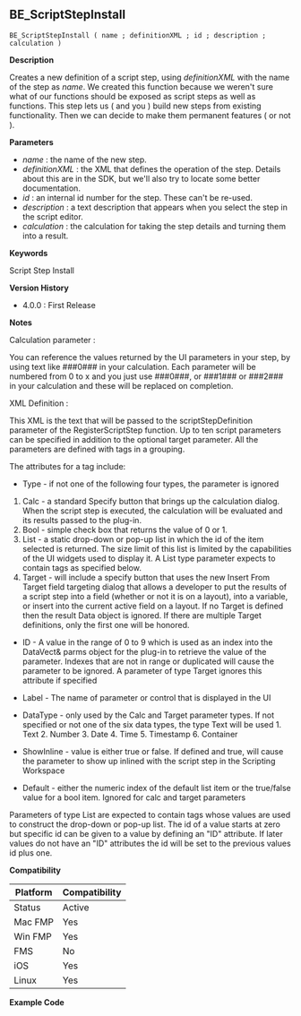 ## BE_ScriptStepInstall

    BE_ScriptStepInstall ( name ; definitionXML ; id ; description ; calculation )

**Description**  

Creates a new definition of a script step, using *definitionXML* with the name of the step as *name*.  We created this function because we weren't sure what of our functions should be exposed as script steps as well as functions.  This step lets us ( and you ) build new steps from existing functionality.  Then we can decide to make them permanent features ( or not ).

**Parameters**

* *name* : the name of the new step.
* *definitionXML* : the XML that defines the operation of the step.  Details about this are in the SDK, but we'll also try to locate some better documentation.
* *id* : an internal id number for the step.  These can't be re-used.
* *description* : a text description that appears when you select the step in the script editor.
* *calculation* : the calculation for taking the step details and turning them into a result.

**Keywords**  

Script Step Install

**Version History**

* 4.0.0 : First Release

**Notes**

Calculation parameter :

You can reference the values returned by the UI parameters in your step, by using text like ###0### in your calculation.  Each parameter will be numbered from 0 to x and you just use ###0###, or ###1### or ###2### in your calculation and these will be replaced on completion.

XML Definition :

This XML is the text that will be passed to the scriptStepDefinition parameter of the RegisterScriptStep function. Up to ten script parameters can be specified in addition to the optional target parameter. All the parameters are defined with tags in a grouping.

The attributes for a tag include:

* Type - if not one of the following four types, the parameter is ignored

1. Calc - a standard Specify button that brings up the calculation dialog. When the script step is executed, the calculation will be evaluated and its results passed to the plug-in.
2. Bool - simple check box that returns the value of 0 or 1.
3. List - a static drop-down or pop-up list in which the id of the item selected is returned. The size limit of this list is limited by the capabilities of the UI widgets used to display it. A List type parameter expects to contain tags as specified below.
4. Target - will include a specify button that uses the new Insert From Target field targeting dialog that allows a developer to put the results of a script step into a field (whether or not it is on a layout), into a variable, or insert into the current active field on a layout. If no Target is defined then the result Data object is ignored. If there are multiple Target definitions, only the first one will be honored.

* ID - A value in the range of 0 to 9 which is used as an index into the DataVect& parms object for the plug-in to retrieve the value of the parameter. Indexes that are not in range or duplicated will cause the parameter to be ignored. A parameter of type Target ignores this attribute if specified

* Label - The name of parameter or control that is displayed in the UI

* DataType - only used by the Calc and Target parameter types. If not specified or not one of the six data types, the type Text will be used 1. Text 2. Number 3. Date 4. Time 5. Timestamp 6. Container

* ShowInline - value is either true or false. If defined and true, will cause the parameter to show up inlined with the script step in the Scripting Workspace

* Default - either the numeric index of the default list item or the true/false value for a bool item. Ignored for calc and target parameters

Parameters of type List are expected to contain tags whose values are used to construct the drop-down or pop-up list. The id of a value starts at zero but specific id can be given to a value by defining an "ID" attribute. If later values do not have an "ID" attributes the id will be set to the previous values id plus one.

**Compatibility** 

| Platform | Compatibility |
|-----------|-----------|
| Status | Active |  
| Mac FMP | Yes  |  
| Win FMP | Yes  |  
| FMS | No  |  
| iOS | Yes  |  
| Linux | Yes  |  

**Example Code**
